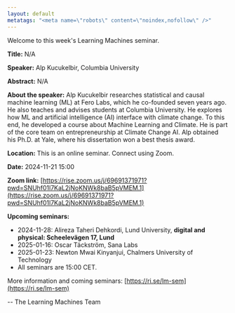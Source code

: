 ```yaml
---
layout: default
metatags: "<meta name=\"robots\" content=\"noindex,nofollow\" />"
---
```

 
Welcome to this week's Learning Machines seminar.

**Title:** N/A

**Speaker:** Alp Kucukelbir, Columbia University

**Abstract:** N/A

**About the speaker:** Alp Kucukelbir researches statistical and causal machine learning (ML) at Fero Labs, which he co-founded seven years ago. He also teaches and advises students at Columbia University. He explores how ML and artificial intelligence (AI) interface with climate change. To this end, he developed a course about Machine Learning and Climate. He is part of the core team on entrepreneurship at Climate Change AI. Alp obtained his Ph.D. at Yale, where his dissertation won a best thesis award.

**Location:** This is an online seminar. Connect using Zoom.

**Date:** 2024-11-21 15:00

**Zoom link:** [https://rise.zoom.us/j/69691371971?pwd=SNUhf01l7KaL2jNoKNWk8baB5pVMEM.1](https://rise.zoom.us/j/69691371971?pwd=SNUhf01l7KaL2jNoKNWk8baB5pVMEM.1)

**Upcoming seminars:**

* 2024-11-28: Alireza Taheri Dehkordi, Lund University, **digital and physical: Scheelevägen 17, Lund**
* 2025-01-16: Oscar Täckström, Sana Labs
* 2025-01-23: Newton Mwai Kinyanjui, Chalmers University of Technology
* All seminars are 15:00 CET.

More information and coming seminars: [https://ri.se/lm-sem](https://ri.se/lm-sem)

-- The Learning Machines Team

